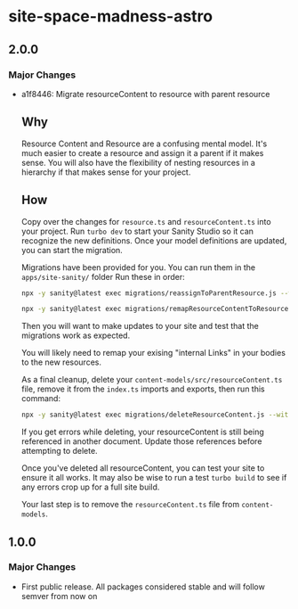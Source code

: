 # site-space-madness-astro

## 2.0.0

### Major Changes

- a1f8446: Migrate resourceContent to resource with parent resource

  ## Why

  Resource Content and Resource are a confusing mental model. It's much easier to create a resource and assign it a parent if it makes sense. You will also have the flexibility of nesting resources in a hierarchy if that makes sense for your project.

  ## How

  Copy over the changes for `resource.ts` and `resourceContent.ts` into your project. Run `turbo dev` to start your Sanity Studio so it can recognize the new definitions.
  Once your model definitions are updated, you can start the migration.

  Migrations have been provided for you. You can run them in the `apps/site-sanity/` folder
  Run these in order:

  ```bash
  npx -y sanity@latest exec migrations/reassignToParentResource.js --with-user-token
  ```

  ```bash
  npx -y sanity@latest exec migrations/remapResourceContentToResource.js --with-user-token
  ```

  Then you will want to make updates to your site and test that the migrations work as expected.

  You will likely need to remap your exising "internal Links" in your bodies to the new resources.

  As a final cleanup, delete your `content-models/src/resourceContent.ts` file, remove it from the `index.ts` imports and exports, then run this command:

  ```bash
  npx -y sanity@latest exec migrations/deleteResourceContent.js --with-user-token
  ```

  If you get errors while deleting, your resourceContent is still being referenced in another document. Update those references before attempting to delete.

  Once you've deleted all resourceContent, you can test your site to ensure it all works. It may also be wise to run a test `turbo build` to see if any errors crop up for a full site build.

  Your last step is to remove the `resourceContent.ts` file from `content-models`.

## 1.0.0

### Major Changes

- First public release. All packages considered stable and will follow semver from now on
